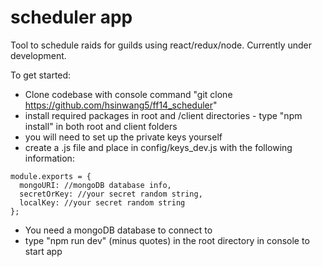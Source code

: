 # scheduler app
Tool to schedule raids for guilds using react/redux/node. Currently under development.

To get started: 

- Clone codebase with console command "git clone https://github.com/hsinwang5/ff14_scheduler"
- install required packages in root and /client directories - type "npm install" in both root and client folders
- you will need to set up the private keys yourself
- create a .js file and place in config/keys_dev.js with the following information: 
```
module.exports = {
  mongoURI: //mongoDB database info,
  secretOrKey: //your secret random string,
  localKey: //your secret random string
};
```
- You need a mongoDB database to connect to
- type "npm run dev" (minus quotes) in the root directory in console to start app
